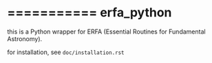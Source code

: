 ===========
erfa_python
===========

this is a Python wrapper for ERFA (Essential Routines for 
Fundamental Astronomy).

for installation, see ``doc/installation.rst``
